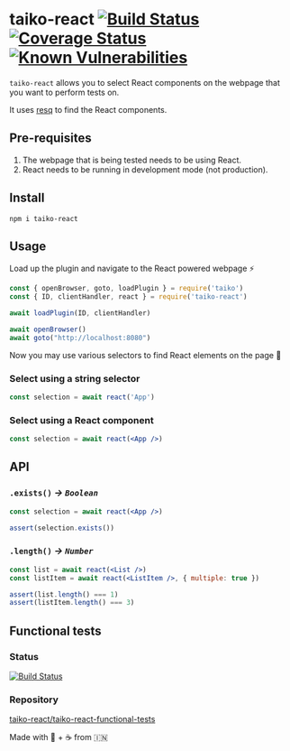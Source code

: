# taiko-react [![Build Status](https://travis-ci.org/taiko-react/taiko-react.svg?branch=master)](https://travis-ci.org/taiko-react/taiko-react) [![Coverage Status](https://coveralls.io/repos/github/taiko-react/taiko-react/badge.svg?branch=master)](https://coveralls.io/github/taiko-react/taiko-react?branch=master) [![Known Vulnerabilities](https://snyk.io/test/github/tkshnwesper/taiko-react/badge.svg?targetFile=package.json)](https://snyk.io/test/github/tkshnwesper/taiko-react?targetFile=package.json)

`taiko-react` allows you to select React components on the webpage that you want to perform tests on.

It uses [resq](https://github.com/baruchvlz/resq) to find the React components.

## Pre-requisites

1. The webpage that is being tested needs to be using React.
2. React needs to be running in development mode (not production).

## Install

```Shell
npm i taiko-react
```

## Usage

Load up the plugin and navigate to the React powered webpage ⚡️

```js
const { openBrowser, goto, loadPlugin } = require('taiko')
const { ID, clientHandler, react } = require('taiko-react')

await loadPlugin(ID, clientHandler)

await openBrowser()
await goto("http://localhost:8080")
```

Now you may use various selectors to find React elements on the page 🔎

### Select using a **string** selector

```js
const selection = await react('App')
```

### Select using a **React component**

```jsx
const selection = await react(<App />)
```

## API

### `.exists()` _-> `Boolean`_

```jsx
const selection = await react(<App />)

assert(selection.exists())
```

### `.length()` _-> `Number`_

```jsx
const list = await react(<List />)
const listItem = await react(<ListItem />, { multiple: true })

assert(list.length() === 1)
assert(listItem.length() === 3)
```

## Functional tests

### Status

[![Build Status](https://travis-ci.org/taiko-react/taiko-react-functional-tests.svg?branch=master)](https://travis-ci.org/taiko-react/taiko-react-functional-tests)

### Repository

[taiko-react/taiko-react-functional-tests](https://github.com/taiko-react/taiko-react-functional-tests)

Made with 💟 + ☕️ from 🇮🇳